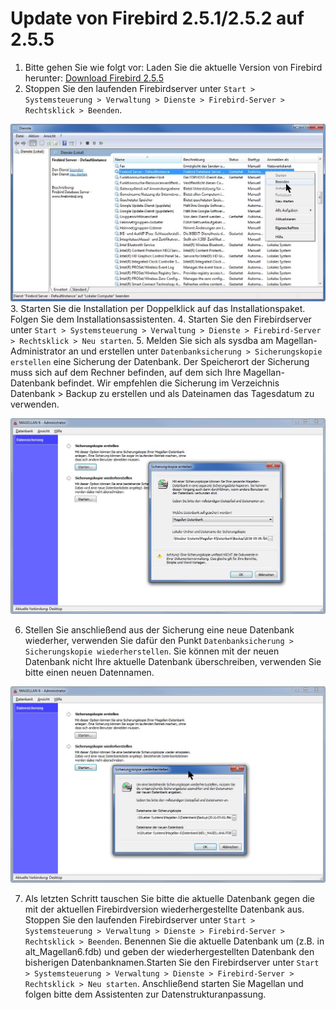 # Update von Firebird 2.5.1/2.5.2 auf 2.5.5

1. Bitte gehen Sie wie folgt vor:
Laden Sie die aktuelle Version von Firebird herunter: [Download Firebird 2.5.5](https://download.stueber.de/bin/de/firebird/Firebird-2.5.8.27089_0_Win32.exe)
2. Stoppen Sie den laufenden Firebirdserver unter `Start > Systemsteuerung > Verwaltung > Dienste > Firebird-Server > Rechtsklick > Beenden`.

![Firebird-Server-Dienst stoppen](../images/firebird_stop.jpg)
 3. Starten Sie die Installation per Doppelklick auf das Installationspaket. Folgen Sie dem Installationsassistenten.
 4. Starten Sie den Firebirdserver unter `Start > Systemsteuerung > Verwaltung > Dienste > Firebird-Server > Rechtsklick > Neu starten`.
 5. Melden Sie sich als sysdba am Magellan-Administrator an und erstellen unter `Datenbanksicherung > Sicherungskopie erstellen` eine Sicherung der Datenbank. Der Speicherort der Sicherung muss sich auf dem Rechner befinden, auf dem sich Ihre Magellan-Datenbank befindet. Wir empfehlen die Sicherung im Verzeichnis Datenbank > Backup zu erstellen und als Dateinamen das Tagesdatum zu verwenden.

![Datenbank sichern](../images/db_sichern.jpg)

6. Stellen Sie anschließend aus der Sicherung eine neue Datenbank wiederher, verwenden Sie dafür den Punkt `Datenbanksicherung > Sicherungskopie wiederherstellen`. Sie können mit der neuen Datenbank nicht Ihre aktuelle Datenbank überschreiben, verwenden Sie bitte einen neuen Datennamen.

![](../images/db_neu.jpg)

7. Als letzten Schritt tauschen Sie bitte die aktuelle Datenbank gegen die mit der aktuellen Firebirdversion wiederhergestellte Datenbank aus. Stoppen Sie den laufenden Firebirdserver unter `Start > Systemsteuerung > Verwaltung > Dienste > Firebird-Server > Rechtsklick > Beenden`. Benennen Sie die aktuelle Datenbank um (z.B. in alt_Magellan6.fdb) und geben der wiederhergestellten Datenbank den bisherigen Datenbanknamen.Starten Sie den Firebirdserver unter `Start > Systemsteuerung > Verwaltung > Dienste > Firebird-Server > Rechtsklick > Neu starten`. Anschließend starten Sie Magellan und folgen bitte dem Assistenten zur Datenstrukturanpassung.  
